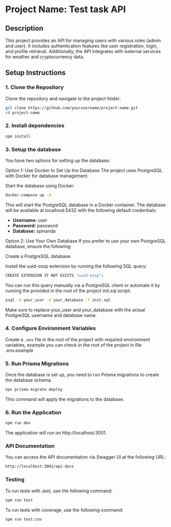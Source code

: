 # Project Name: Test task API

## Description

This project provides an API for managing users with various roles (admin and user). It includes authentication features like user registration, login, and profile retrieval. Additionally, the API integrates with external services for weather and cryptocurrency data.

## Setup Instructions

### 1. Clone the Repository

Clone the repository and navigate to the project folder:

```bash
git clone https://github.com/yourusername/project-name.git
cd project-name
```

### 2. Install dependencies

```bash
npm install
```

### 3. Setup the database

You have two options for setting up the database:

Option 1: Use Docker to Set Up the Database
The project uses PostgreSQL with Docker for database management.

Start the database using Docker:

```bash
docker-compose up -d
```

This will start the PostgreSQL database in a Docker container. The database will be available at localhost:5432 with the following default credentials:

- **Username:** user
- **Password:** password
- **Database:** spinanda

Option 2: Use Your Own Database
If you prefer to use your own PostgreSQL database, ensure the following:

Create a PostgreSQL database.

Install the uuid-ossp extension by running the following SQL query:

```bash
CREATE EXTENSION IF NOT EXISTS "uuid-ossp";
```

You can run this query manually via a PostgreSQL client or automate it by running the provided in the root of the project init.sql script:

```bash
psql -U your_user -d your_database -f init.sql
```

Make sure to replace your_user and your_database with the actual PostgreSQL username and database name.

### 4. Configure Environment Variables

Create a `.env` file in the root of the project with required environment variables, example you can check in the root of the project in file .env.example

### 5. Run Prisma Migrations

Once the database is set up, you need to run Prisma migrations to create the database schema.

```bash
npx prisma migrate deploy
```

This command will apply the migrations to the database.

### 6. Run the Application

```bash
npm run dev
```

The application will run on http://localhost:3001.

### API Documentation

You can access the API documentation via Swagger UI at the following URL:

```bash
http://localhost:3001/api-docs
```

### Testing

To run tests with Jest, use the following command:

```bash
npm run test
```

To run tests with coverage, use the following command:

```bash
npm run test:cov
```
